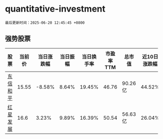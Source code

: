 # quantitative-investment

`最后更新时间：2025-06-20 12:45:45 +0800`

## 强势股票

|股票|当前价|当日涨跌幅|当日振幅|当日换手率|市盈率TTM|总市值|近10日涨跌幅|
|----|----|----|----|----|----|----|----|
|[东信和平](https://xueqiu.com/S/SZ002017)|15.55|-8.58%|8.64%|19.45%|46.76|90.26亿|44.52%|
|[红星发展](https://xueqiu.com/S/SH600367)|16.6|3.23%|9.89%|16.39%|50.54|56.63亿|26.04%|
